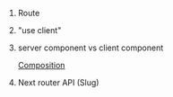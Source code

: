 1. Route
2. "use client"
3. server component vs client component

   [Composition ](https://nextjs.org/docs/app/building-your-application/rendering/composition-patterns)
4. Next router API (Slug)
